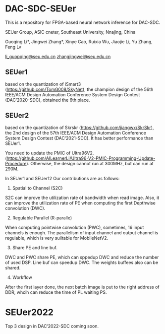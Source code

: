 # DAC-SDC-SEUer  


This is a repository for FPGA-based neural network inference for DAC-SDC. 

SEUer Group, ASIC cneter, Southeast University, Nnajing, China

Guoqing Li*, Jingwei Zhang*, Xinye Cao, Ruixia Wu, Jiaojie Li, Yu Zhang, Feng Lv 

li_guopqing@seu.edu.cn   zhangjingwei@seu.edu.cn 


## SEUer1 
based on the quantization of iSmart3 (https://github.com/TomG008/SkyNet), the champion design of the 56th IEEE/ACM Design Automation Conference System Design Contest (DAC‘2020-SDC), obtained the 6th place. 

## SEUer2 
based on the quantization of Skrskr (https://github.com/jiangwx/SkrSkr), the 2nd design of the 57th IEEE/ACM Design Automation Conference System Design Contest (DAC‘2021-SDC). It has better performance than SEUer1. 

You need to update the PMIC of Ultra96V2. (https://github.com/AILearnerLi/Ultra96-V2-PMIC-Programming-Update-Procedure). Otherwise, the design cannot run at 300MHz, but can run at 290M.

In SEUer1 and SEUer12 Our contributions are as follows:

1. Spatial to Channel (S2C)

  S2C can improve the utilization rate of bandwidth when read image. Also, it can improve the utilization rate of PE when computing the first Depthwise convolution (DWC).

2. Regulable Parallel (R-paralle)

  When computing pointwise convolution (PWC), sometimes, 16 input channels is enough. The parallelism of input channel and output channel is regulable, which is very suiltable for MobileNetV2.
  
3. Share PE and line buf.

  DWC and PWC share PE, which can sppedup DWC and reduce the number of used DSP. Line buf can speedup DWC. The weights buffees also can be shared.

4. Workflow

  After the first layer done, the next batch image is put to the right address of DDR, whcih can reduce the time of PL waiting PS.
  
# SEUer2022 
Top 3 design in DAC‘2022-SDC
coming soon.
   



